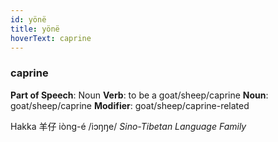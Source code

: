 ```yaml
---
id: yönë
title: yönë
hoverText: caprine
---
```


### caprine

**Part of Speech**: Noun
**Verb**: to be a goat/sheep/caprine
**Noun**: goat/sheep/caprine
**Modifier**: goat/sheep/caprine-related

Hakka 羊仔 iòng-é /iɔŋŋe/
*Sino-Tibetan Language Family*